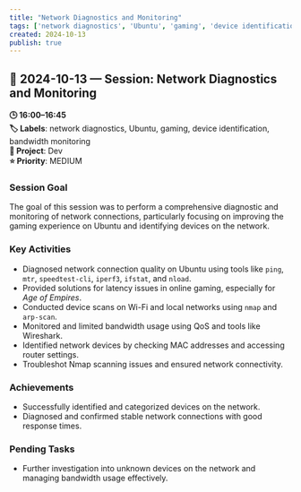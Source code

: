 ```yaml
---
title: "Network Diagnostics and Monitoring"
tags: ['network diagnostics', 'Ubuntu', 'gaming', 'device identification', 'bandwidth monitoring']
created: 2024-10-13
publish: true
---
```


## 📅 2024-10-13 — Session: Network Diagnostics and Monitoring

**🕒 16:00–16:45**  
**🏷️ Labels**: network diagnostics, Ubuntu, gaming, device identification, bandwidth monitoring  
**📂 Project**: Dev  
**⭐ Priority**: MEDIUM  


### Session Goal
The goal of this session was to perform a comprehensive diagnostic and monitoring of network connections, particularly focusing on improving the gaming experience on Ubuntu and identifying devices on the network.

### Key Activities
- Diagnosed network connection quality on Ubuntu using tools like `ping`, `mtr`, `speedtest-cli`, `iperf3`, `ifstat`, and `nload`.
- Provided solutions for latency issues in online gaming, especially for *Age of Empires*.
- Conducted device scans on Wi-Fi and local networks using `nmap` and `arp-scan`.
- Monitored and limited bandwidth usage using QoS and tools like Wireshark.
- Identified network devices by checking MAC addresses and accessing router settings.
- Troubleshot Nmap scanning issues and ensured network connectivity.

### Achievements
- Successfully identified and categorized devices on the network.
- Diagnosed and confirmed stable network connections with good response times.

### Pending Tasks
- Further investigation into unknown devices on the network and managing bandwidth usage effectively.
